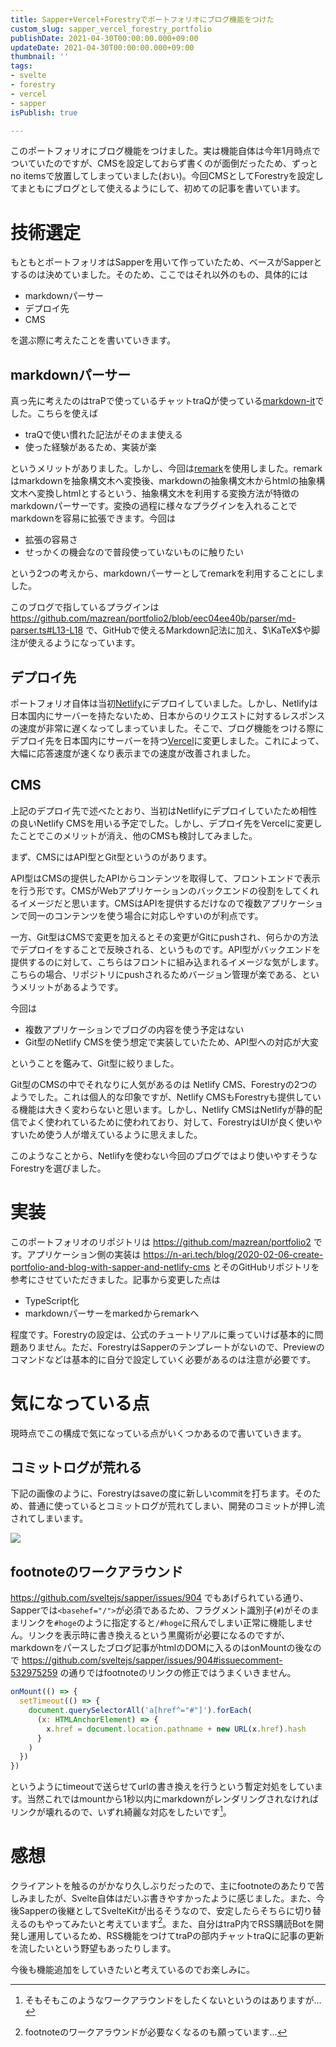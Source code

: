 ```yaml
---
title: Sapper+Vercel+Forestryでポートフォリオにブログ機能をつけた
custom_slug: sapper_vercel_forestry_portfolio
publishDate: 2021-04-30T00:00:00.000+09:00
updateDate: 2021-04-30T00:00:00.000+09:00
thumbnail: ''
tags:
- svelte
- forestry
- vercel
- sapper
isPublish: true

---
```

このポートフォリオにブログ機能をつけました。実は機能自体は今年1月時点でついていたのですが、CMSを設定しておらず書くのが面倒だったため、ずっとno itemsで放置してしまっていました(おい)。今回CMSとしてForestryを設定してまともにブログとして使えるようにして、初めての記事を書いています。

# 技術選定

もともとポートフォリオはSapperを用いて作っていたため、ベースがSapperとするのは決めていました。そのため、ここではそれ以外のもの、具体的には

* markdownパーサー
* デプロイ先
* CMS

を選ぶ際に考えたことを書いていきます。

## markdownパーサー

真っ先に考えたのはtraPで使っているチャットtraQが使っている[markdown-it](https://github.com/markdown-it/markdown-it)でした。こちらを使えば

* traQで使い慣れた記法がそのまま使える
* 使った経験があるため、実装が楽

というメリットがありました。しかし、今回は[remark](https://github.com/remarkjs/remark)を使用しました。remarkはmarkdownを抽象構文木へ変換後、markdownの抽象構文木からhtmlの抽象構文木へ変換しhtmlとするという、抽象構文木を利用する変換方法が特徴のmarkdownパーサーです。変換の過程に様々なプラグインを入れることで　markdownを容易に拡張できます。今回は

* 拡張の容易さ
* せっかくの機会なので普段使っていないものに触りたい

という2つの考えから、markdownパーサーとしてremarkを利用することにしました。

このブログで指しているプラグインは https://github.com/mazrean/portfolio2/blob/eec04ee40b/parser/md-parser.ts#L13-L18 で、GitHubで使えるMarkdown記法に加え、$\KaTeX$や脚注が使えるようになっています。

## デプロイ先

ポートフォリオ自体は当初[Netlify](https://www.netlify.com/)にデプロイしていました。しかし、Netlifyは日本国内にサーバーを持たないため、日本からのリクエストに対するレスポンスの速度が非常に遅くなってしまっていました。そこで、ブログ機能をつける際にデプロイ先を日本国内にサーバーを持つ[Vercel](https://vercel.com/)に変更しました。これによって、大幅に応答速度が速くなり表示までの速度が改善されました。

## CMS

上記のデプロイ先で述べたとおり、当初はNetlifyにデプロイしていたため相性の良いNetlify CMSを用いる予定でした。しかし、デプロイ先をVercelに変更したことでこのメリットが消え、他のCMSも検討してみました。

まず、CMSにはAPI型とGit型というのがあります。

API型はCMSの提供したAPIからコンテンツを取得して、フロントエンドで表示を行う形です。CMSがWebアプリケーションのバックエンドの役割をしてくれるイメージだと思います。CMSはAPIを提供するだけなので複数アプリケーションで同一のコンテンツを使う場合に対応しやすいのが利点です。

一方、Git型はCMSで変更を加えるとその変更がGitにpushされ、何らかの方法でデプロイをすることで反映される、というものです。API型がバックエンドを提供するのに対して、こちらはフロントに組み込まれるイメージな気がします。こちらの場合、リポジトリにpushされるためバージョン管理が楽である、というメリットがあるようです。

今回は

* 複数アプリケーションでブログの内容を使う予定はない
* Git型のNetlify CMSを使う想定で実装していたため、API型への対応が大変

ということを鑑みて、Git型に絞りました。

Git型のCMSの中でそれなりに人気があるのは Netlify CMS、Forestryの2つのようでした。これは個人的な印象ですが、Netlify CMSもForestryも提供している機能は大きく変わらないと思います。しかし、Netlify CMSはNetlifyが静的配信でよく使われているために使われており、対して、ForestryはUIが良く使いやすいため使う人が増えているように思えました。

このようなことから、Netlifyを使わない今回のブログではより使いやすそうなForestryを選びました。

# 実装

このポートフォリオのリポジトリは https://github.com/mazrean/portfolio2 です。アプリケーション側の実装は https://n-ari.tech/blog/2020-02-06-create-portfolio-and-blog-with-sapper-and-netlify-cms とそのGitHubリポジトリを参考にさせていただきました。記事から変更した点は

* TypeScript化
* markdownパーサーをmarkedからremarkへ

程度です。Forestryの設定は、公式のチュートリアルに乗っていけば基本的に問題ありません。ただ、ForestryはSapperのテンプレートがないので、Previewのコマンドなどは基本的に自分で設定していく必要があるのは注意が必要です。

# 気になっている点

現時点でこの構成で気になっている点がいくつかあるので書いていきます。

## コミットログが荒れる

下記の画像のように、Forestryはsaveの度に新しいcommitを打ちます。そのため、普通に使っているとコミットログが荒れてしまい、開発のコミットが押し流されてしまいます。

![](/posts/2021-04-29-2021-04-29-20-43-58.png)

## footnoteのワークアラウンド

https://github.com/sveltejs/sapper/issues/904 でもあげられている通り、Sapperでは`<basehef="/">`が必須であるため、フラグメント識別子(`#`)がそのままリンクを`#hoge`のように指定すると`/#hoge`に飛んでしまい正常に機能しません。リンクを表示時に書き換えるという黒魔術が必要になるのですが、markdownをパースしたブログ記事がhtmlのDOMに入るのはonMountの後なので https://github.com/sveltejs/sapper/issues/904#issuecomment-532975259 の通りではfootnoteのリンクの修正ではうまくいきません。

```js
onMount(() => {
  setTimeout(() => {
    document.querySelectorAll('a[href^="#"]').forEach(
      (x: HTMLAnchorElement) => {
        x.href = document.location.pathname + new URL(x.href).hash
      }
    )
  })
})
```

というようにtimeoutで送らせてurlの書き換えを行うという暫定対処をしています。当然これではmountから1秒以内にmarkdownがレンダリングされなければリンクが壊れるので、いずれ綺麗な対応をしたいです[^1]。

# 感想

クライアントを触るのがかなり久しぶりだったので、主にfootnoteのあたりで苦しみましたが、Svelte自体はだいぶ書きやすかったように感じました。また、今後Sapperの後継としてSvelteKitが出るそうなので、安定したらそちらに切り替えるのもやってみたいと考えています[^2]。また、自分はtraP内でRSS購読Botを開発し運用しているため、RSS機能をつけてtraPの部内チャットtraQに記事の更新を流したいという野望もあったりします。

今後も機能追加をしていきたいと考えているのでお楽しみに。

[^1]: そもそもこのようなワークアラウンドをしたくないというのはありますが…

[^2]: footnoteのワークアラウンドが必要なくなるのも願っています…
